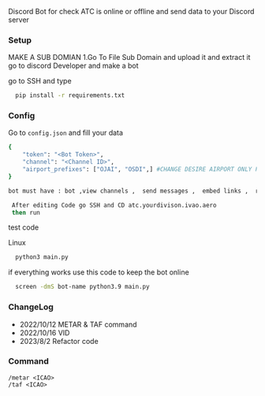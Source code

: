 Discord Bot for check ATC is online or offline and send data to your Discord server

### Setup
MAKE A SUB DOMIAN
1.Go To File Sub Domain and upload it and extract it
go to discord Developer and make a bot

 go to SSH and type
```bash
  pip install -r requirements.txt
```
### Config
Go to <code>config.json</code> and fill your data
```bash
{
    "token": "<Bot Token>",
    "channel": "<Channel ID>",
    "airport_prefixes": ["OJAI", "OSDI",] #CHANGE DESIRE AIRPORT ONLY PUT THE ICAO OF THE AIRPORT
}

bot must have : bot ,view channels ,  send messages ,  embed links ,  read message history

 After editing Code go SSH and CD atc.yourdivison.ivao.aero
 then run 
```
test code 

Linux
```bash
  python3 main.py
```
if everything works use this code to keep the bot online
```bash
  screen -dmS bot-name python3.9 main.py
```


### ChangeLog
- 2022/10/12 METAR & TAF command
- 2022/10/16 VID
- 2023/8/2 Refactor code

### Command
```
/metar <ICAO>
/taf <ICAO>
```
